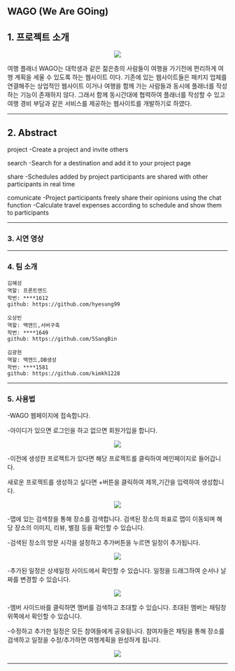 ## WAGO (We Are GOing)

## 1. 프로젝트 소개
<p align="center">
  <img src="https://user-images.githubusercontent.com/122005272/241123764-0b4d5427-37c5-4a87-ac3a-147bed65071a.png">
</p>

여행 플래너 WAGO는 대학생과 같은 젊은층의 사람들이 여행을 가기전에 편리하게 여행 계획을 세울 수 있도록 하는 웹사이트 이다.
기존에 있는 웹사이트들은 패키지 업체를 연결해주는 상업적인 웹사이트 이거나 여행을 함께 가는 사람들과 동시에 플래너를 작성하는 기능이 존재하지 않다.
그래서 함께 동시간대에 협력하여 플래너를 작성할 수 있고 여행 경비 부담과 같은 서비스를 제공하는 웹사이트를 개발하기로 하였다.

---------------------------------------------------------------------------------------------------------------
## 2. Abstract

 project
  -Create a project and invite others
  
 search
  -Search for a destination and add it to your project page
  
 share
  -Schedules added by project participants are shared with other participants in real time
  
 comunicate
  -Project participants freely share their opinions using the chat function
  -Calculate travel expenses according to schedule and show them to participants
  
  

---------------------------------------------------------------------------------------------------------------

### 3. 시연 영상


---------------------------------------------------------------------------------------------------------------

### 4. 팀 소개
```
김혜성
역할: 프론트엔드
학번: ****1612
github: https://github.com/hyesung99
```
```
오상빈
역할: 백엔드,서버구축
학번: ****1649
github: https://github.com/5SangBin
```
```
김광현
역할: 백엔드,DB생성
학번: ****1581
github: https://github.com/kimkh1228
```

---------------------------------------------------------------------------------------------------------------

### 5. 사용법
  
 -WAGO 웹페이지에 접속합니다.
 
-아이디가 있으면 로그인을 하고 없으면 회원가입을 합니다.
<p align="center">
  <img src="https://user-images.githubusercontent.com/122005272/241124456-a148c079-c33c-47ef-9265-275a7657a687.png">
</p>  

-이전에 생성한 프로젝트가 있다면 해당 프로젝트를 클릭하여 메인페이지로 들어갑니다.

 새로운 프로젝트를 생성하고 싶다면 +버튼을 클릭하여 제목,기간을 입력하여 생성합니다.
 <p align="center">
  <img src="https://user-images.githubusercontent.com/122005272/241134040-bc019fb9-2544-42c5-b8e5-72f46761e3f1.png">
</p>
 
-맵에 있는 검색창을 통해 장소를 검색합니다. 검색된 장소의 좌표로 맵이 이동되며 해당 장소의 이미지, 리뷰, 별점 등을 확인할 수 있습니다.  

-검색된 장소의 방문 시각을 설정하고 추가버튼을 누르면 일정이 추가됩니다.
 <p align="center">
  <img src="https://user-images.githubusercontent.com/122005272/241134477-1282b23f-74c4-4275-b61b-aaf4854d4fbf.png">
</p>
 

-추가된 일정은 상세일정 사이드에서 확인할 수 있습니다. 일정을 드래그하여 순서나 날짜를 변경할 수 있습니다.
<p align="center">
  <img src="https://user-images.githubusercontent.com/122005272/241134727-93fdc2e9-0a9f-441c-b685-ca72fdfe1cd0.png">
</p>
-멤버 사이드바를 클릭하면 멤버를 검색하고 초대할 수 있습니다. 초대된 멤버는 채팅창 위쪽에서 확인할 수 있습니다.

-수정하고 추가한 일정은 모든 참여들에게 공유됩니다. 참여자들은 채팅을 통해 장소를 검색하고 일정을 수정/추가하면 여행계획을 완성하게 됩니다.
<p align="center">
  <img src="https://user-images.githubusercontent.com/122005272/241134727-93fdc2e9-0a9f-441c-b685-ca72fdfe1cd0.png">
</p>


---------------------------------------------------------------------------------------------------------------

